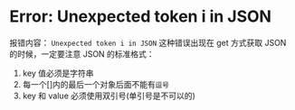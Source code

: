 # Error: Unexpected token i in JSON

报错内容： `Unexpected token i in JSON`
这种错误出现在 get 方式获取 JSON 的时候，一定要注意 JSON 的标准格式：

1.  key 值必须是字符串
2.  每一个[]内的最后一个对象后面不能有`逗号`
3.  key 和 value 必须使用双引号(单引号是不可以的)
